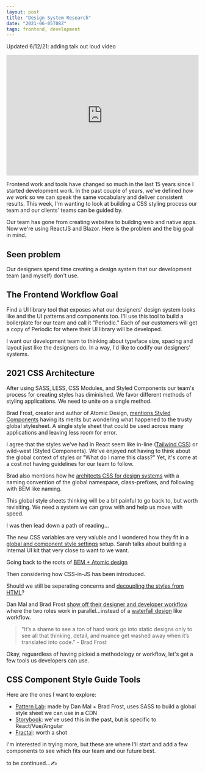 ```yaml
---
layout: post
title: "Design System Research"
date: "2021-06-05T08Z"
tags: frontend, development
---
```


Updated 6/12/21: adding talk out loud video
<iframe width="100%" height="315" src="https://www.youtube.com/embed/OaG1ndLQgdc" title="YouTube video player" frameborder="0" allow="accelerometer; autoplay; clipboard-write; encrypted-media; gyroscope; picture-in-picture" allowfullscreen></iframe>

Frontend work and tools have changed so much in the last 15 years since I started development work. In the past couple of years, we've defined *how we work* so we can speak the same vocabulary and deliver consistent results. This week, I'm wanting to look at building a CSS styling process our team and our clients' teams can be guided by.

Our team has gone from creating websites to building web and native apps. Now we're using ReactJS and Blazor. Here is the problem and the big goal in mind.

## Seen problem

Our designers spend time creating a design system that our development team (and myself) don't use.

## The Frontend Workflow Goal

Find a UI library tool that exposes what our designers' design system looks like and the UI patterns and components too. I'll use this tool to build a boilerplate for our team and call it "Periodic." Each of our customers will get a copy of Periodic for where their UI library will be developed.

I want our development team to thinking about typeface size, spacing and layout just like the designers do. In a way, I'd like to codify our designers' systems.

## 2021 CSS Architecture

After using SASS, LESS, CSS Modules, and Styled Components our team's process for creating styles has diminished. We favor different methods of styling applications. We need to unite on a single method.

Brad Frost, creator and author of Atomic Design, [mentions Styled Components](https://youtu.be/TgWyyoofKIA?t=1601) having its merits but wondering what happened to the trusty global stylesheet. A single style sheet that could be used across many applications and leaving less room for error.

I agree that the styles we've had in React seem like in-line ([Tailwind CSS](https://chancesmith.io/2019-08-14-diving-into-utility-first-css/)) or wild-west (Styled Components). We've enjoyed not having to think about the global context of styles or "What do I name this class?" Yet, it's come at a cost not having guidelines for our team to follow.

Brad also mentions how he [architects CSS for design systems](https://bradfrost.com/blog/post/css-architecture-for-design-systems/) with a naming convention of the global namespace, class-prefixes, and following with BEM like naming.

This global style sheets thinking will be a bit painful to go back to, but worth revisiting. We need a system we can grow with and help us move with speed.

I was then lead down a path of reading...

The new CSS variables are very valuble and I wondered how they fit in a [global and component style settings](https://www.sarasoueidan.com/blog/style-settings-with-css-variables/) setup. Sarah talks about building a internal UI kit that very close to want to we want.

Going back to the roots of [BEM + Atomic design](https://clubmate.fi/oocss-acss-bem-smacss-what-are-they-what-should-i-use)

Then considering how CSS-in-JS has been introduced.

Should we still be seperating concerns and [decoupling the styles from HTML](https://www.smashingmagazine.com/2012/04/decoupling-html-from-css/)?

Dan Mal and Brad Frost [show off their designer and developer workflow](https://bradfrost.com/blog/post/designer-developer-workflow/) where the two roles work in parallel...instead of a [waterfall design](https://bradfrost.com/blog/post/your-sketch-library-is-not-a-design-system-redux/) like workflow.

> "It’s a shame to see a ton of hard work go into static designs only to see all that thinking, detail, and nuance get washed away when it’s translated into code." - Brad Frost

Okay, reguardless of having picked a  methodology or workflow, let's get a few tools us developers can use.

## CSS Component Style Guide Tools

Here are the ones I want to explore:

- [Pattern Lab](https://patternlab.io/?ref=chancesmith.io): made by Dan Mal + Brad Frost, uses SASS to build a global style sheet we can use in a CDN
- [Storybook](https://storybook.js.org/?ref=chancesmith.io): we've used this in the past, but is specific to React/Vue/Angular
- [Fractal](https://fractal.build/?ref=chancesmith.io): worth a shot

I'm interested in trying more, but these are where I'll start and add a few components to see which fits our team and our future best.

to be continued...✍️
